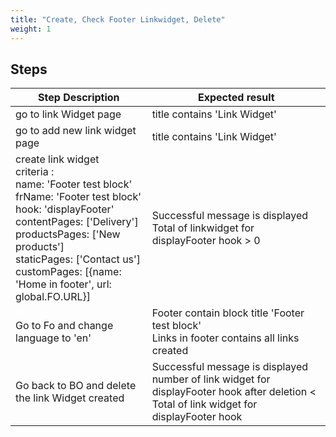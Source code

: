 ```yaml
---
title: "Create, Check Footer Linkwidget, Delete"
weight: 1
---
```

## Steps
| Step Description | Expected result |
| ----- | ----- |
| go to link Widget page | title contains 'Link Widget' |
| go to add new link widget page | title contains 'Link Widget' |
| create link widget <br>criteria : <br>name: 'Footer test block'<br>frName: 'Footer test block'<br>hook: 'displayFooter'<br>contentPages: ['Delivery']<br>productsPages: ['New products']<br>staticPages: ['Contact us']<br>customPages: [{name: 'Home in footer', url: global.FO.URL}] | Successful message is displayed <br>Total of linkwidget for displayFooter hook > 0 |
| Go to Fo and change language to 'en' | Footer contain block title 'Footer test block'<br>Links in footer contains all links created |
| Go back to BO and delete the link Widget created | Successful message is displayed<br>number of link widget for displayFooter hook after deletion < Total of link widget for displayFooter hook |
